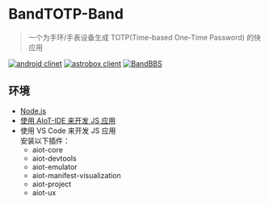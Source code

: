 # BandTOTP-Band

> 一个为手环/手表设备生成 TOTP(Time-based One-Time Password) 的快应用


[![android clinet](https://img.shields.io/badge/Android%20Clinet-black?logo=github)](https://github.com/leset0ng/BandTOTP-Android)
[![astrobox client](https://img.shields.io/badge/Astrobox%20Clinet-black?logo=github)](https://github.com/leset0ng/BandTotp-astrobox)
[![BandBBS](https://img.shields.io/badge/BandBBS-BandTOTP-blue?labelColor=white&logo=data:image/svg+xml;base64,PD94bWwgdmVyc2lvbj0iMS4wIiBlbmNvZGluZz0iVVRGLTgiPz4KPHN2ZyBpZD0iX2xheWVyIiBkYXRhLW5hbWU9ImxheWVyIiB4bWxucz0iaHR0cDovL3d3dy53My5vcmcvMjAwMC9zdmciIHZpZXdCb3g9IjAgMCAxMjYgMTEwIj4KICA8Y2lyY2xlIGN4PSIzNyIgY3k9IjM3IiByPSIzNyIvPgogIDxjaXJjbGUgY3g9IjEwMiIgY3k9IjM3IiByPSIyNCIvPgogIDxjaXJjbGUgY3g9Ijc5LjUiIGN5PSI4OC41IiByPSIyMS41Ii8+Cjwvc3ZnPg==)](https://www.bandbbs.cn/resources/2119/)


## 环境
- [Node.js](https://nodejs.org/zh-cn)
- [使用 AIoT-IDE 来开发 JS 应用](https://iot.mi.com/vela/quickapp/zh/guide/start/use-ide.html)
- 使用 VS Code 来开发 JS 应用<br>
  安装以下插件：
  - aiot-core
  - aiot-devtools
  - aiot-emulator
  - aiot-manifest-visualization
  - aiot-project
  - aiot-ux